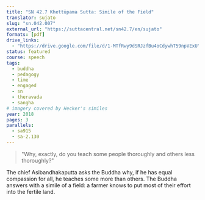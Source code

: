 ```yaml
---
title: "SN 42.7 Khettūpama Sutta: Simile of the Field"
translator: sujato
slug: "sn.042.007"
external_url: "https://suttacentral.net/sn42.7/en/sujato"
formats: [pdf]
drive_links:
  - "https://drive.google.com/file/d/1-MTfRwy9dSRJzfBu4oCdywhT59npVExU"
status: featured
course: speech
tags:
  - buddha
  - pedagogy
  - time
  - engaged
  - sn
  - theravada
  - sangha
# imagery covered by Hecker's similes
year: 2018
pages: 3
parallels:
  - sa915
  - sa-2.130
---
```


> "Why, exactly, do you teach some people thoroughly and others less thoroughly?"

The chief Asibandhakaputta asks the Buddha why, if he has equal compassion for all, he teaches some more than others. The Buddha answers with a simile of a field: a farmer knows to put most of their effort into the fertile land.


